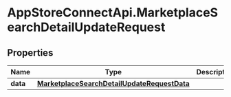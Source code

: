 # AppStoreConnectApi.MarketplaceSearchDetailUpdateRequest

## Properties

Name | Type | Description | Notes
------------ | ------------- | ------------- | -------------
**data** | [**MarketplaceSearchDetailUpdateRequestData**](MarketplaceSearchDetailUpdateRequestData.md) |  | 


